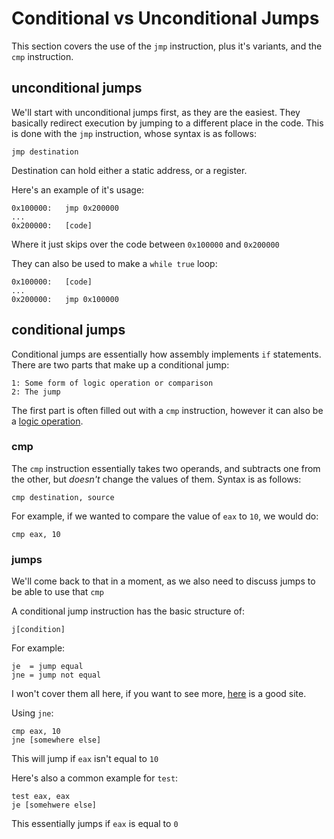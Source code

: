 # Conditional vs Unconditional Jumps

This section covers the use of the `jmp` instruction, plus it's variants, and the `cmp` instruction.

## unconditional jumps

We'll start with unconditional jumps first, as they are the easiest. They basically redirect execution by jumping to a different place in the code. This is done with the `jmp` instruction, whose syntax is as follows:

```text
jmp destination
```

Destination can hold either a static address, or a register.

Here's an example of it's usage:

```text
0x100000:   jmp 0x200000
...
0x200000:   [code]
```

Where it just skips over the code between `0x100000` and `0x200000`

They can also be used to make a `while true` loop:

```text
0x100000:   [code]
...
0x200000:   jmp 0x100000
```

## conditional jumps

Conditional jumps are essentially how assembly implements `if` statements. There are two parts that make up a conditional jump:

```text
1: Some form of logic operation or comparison
2: The jump
```

The first part is often filled out with a `cmp` instruction, however it can also be a [logic operation](logic.md).

### cmp

The `cmp` instruction essentially takes two operands, and subtracts one from the other, but _doesn't_ change the values of them. Syntax is as follows:

```text
cmp destination, source
```

For example, if we wanted to compare the value of `eax` to `10`, we would do:

```text
cmp eax, 10
```

### jumps

We'll come back to that in a moment, as we also need to discuss jumps to be able to use that `cmp`

A conditional jump instruction has the basic structure of:

```text
j[condition]
```

For example:

```text
je  = jump equal
jne = jump not equal
```

I won't cover them all here, if you want to see more, [here](https://www.tutorialspoint.com/assembly_programming/assembly_conditions.htm) is a good site.

Using `jne`:

```text
cmp eax, 10
jne [somewhere else]
```

This will jump if `eax` isn't equal to `10`

Here's also a common example for `test`:

```text
test eax, eax
je [somehwere else]
```

This essentially jumps if `eax` is equal to `0`

